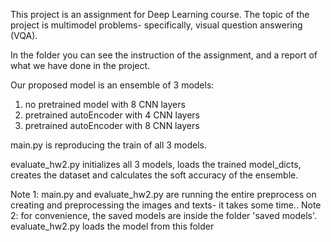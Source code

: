 This project is an assignment for Deep Learning course. 
The topic of the project is multimodel problems- specifically, visual question answering (VQA). 

In the folder you can see the instruction of the assignment, and a report of what we have done in the project. 


Our proposed model is an ensemble of 3 models: 
1. no pretrained model with 8 CNN layers 
2. pretrained autoEncoder with 4 CNN layers 
3. pretrained autoEncoder with 8 CNN layers 

main.py is reproducing the train of all 3 models. 

evaluate_hw2.py initializes all 3 models, loads the trained model_dicts, creates the dataset and calculates the soft accuracy of the ensemble. 


Note 1: main.py and evaluate_hw2.py are running the entire preprocess on creating and preprocessing the images and texts- it takes some time..
Note 2: for convenience, the saved models are inside the folder 'saved models'. evaluate_hw2.py loads the model from this folder 

